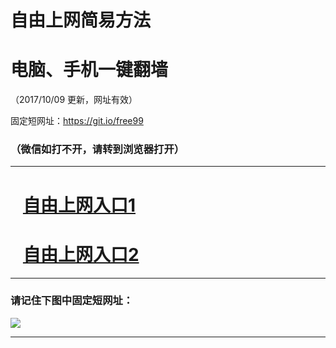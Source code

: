 ﻿# 自由上网简易方法

# 电脑、手机一键翻墙

（2017/10/09 更新，网址有效）

固定短网址：https://git.io/free99

### （微信如打不开，请转到浏览器打开）


***





# &nbsp;&nbsp; <a href="http://ft3118027644.fwq-tz-1001.info/fwqtz01.html?t=10090011738 " target="_blank">自由上网入口1</a>
# &nbsp;&nbsp; <a href="http://ft2468823024.fwq-tz-1002.info/fwqtz02.html?t=100900116986 " target="_blank">自由上网入口2</a>
***

### 请记住下图中固定短网址：

<img src="https://s3-us-west-2.amazonaws.com/fwq-1001/yjfq-20170905okok.png" /> 


***

